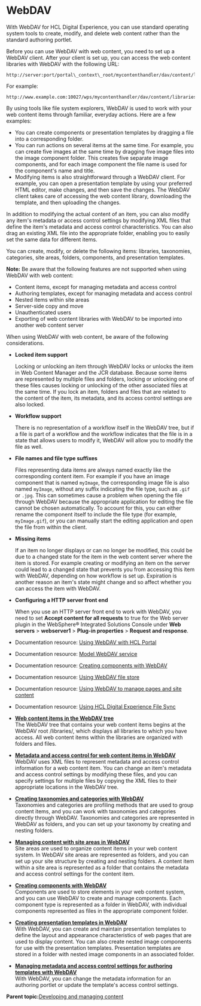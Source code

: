 # WebDAV

With WebDAV for HCL Digital Experience, you can use standard operating system tools to create, modify, and delete web content rather than the standard authoring portlet.

Before you can use WebDAV with web content, you need to set up a WebDAV client. After your client is set up, you can access the web content libraries with WebDAV with the following URL:

```
http://server:port/portal\_context\_root/mycontenthandler/dav/content/libraries/
```

For example:

```
http://www.example.com:10027/wps/mycontenthandler/dav/content/libraries/
```

By using tools like file system explorers, WebDAV is used to work with your web content items through familiar, everyday actions. Here are a few examples:

-   You can create components or presentation templates by dragging a file into a corresponding folder.
-   You can run actions on several items at the same time. For example, you can create five images at the same time by dragging five image files into the image component folder. This creates five separate image components, and for each image component the file name is used for the component's name and title.
-   Modifying items is also straightforward through a WebDAV client. For example, you can open a presentation template by using your preferred HTML editor, make changes, and then save the changes. The WebDAV client takes care of accessing the web content library, downloading the template, and then uploading the changes.

In addition to modifying the actual content of an item, you can also modify any item's metadata or access control settings by modifying XML files that define the item's metadata and access control characteristics. You can also drag an existing XML file into the appropriate folder, enabling you to easily set the same data for different items.

You can create, modify, or delete the following items: libraries, taxonomies, categories, site areas, folders, components, and presentation templates.

**Note:** Be aware that the following features are not supported when using WebDAV with web content:

-   Content items, except for managing metadata and access control
-   Authoring templates, except for managing metadata and access control
-   Nested items within site areas
-   Server-side copy and move
-   Unauthenticated users
-   Exporting of web content libraries with WebDAV to be imported into another web content server

When using WebDAV with web content, be aware of the following considerations.

-   **Locked item support**

    Locking or unlocking an item through WebDAV locks or unlocks the item in Web Content Manager and the JCR database. Because some items are represented by multiple files and folders, locking or unlocking one of these files causes locking or unlocking of the other associated files at the same time. If you lock an item, folders and files that are related to the content of the item, its metadata, and its access control settings are also locked.

-   **Workflow support**

    There is no representation of a workflow itself in the WebDAV tree, but if a file is part of a workflow and the workflow indicates that the file is in a state that allows users to modify it, WebDAV will allow you to modify the file as well.

-   **File names and file type suffixes**

    Files representing data items are always named exactly like the corresponding content item. For example if you have an image component that is named `myImage`, the corresponding image file is also named `myImage`, without any suffix indicating the file type, such as `.gif` or `.jpg`. This can sometimes cause a problem when opening the file through WebDAV because the appropriate application for editing the file cannot be chosen automatically. To account for this, you can either rename the component itself to include the file type \(for example, `myImage.gif`\), or you can manually start the editing application and open the file from within the client.

-   **Missing items**

    If an item no longer displays or can no longer be modified, this could be due to a changed state for the item in the web content server where the item is stored. For example creating or modifying an item on the server could lead to a changed state that prevents you from accessing this item with WebDAV, depending on how workflow is set up. Expiration is another reason an item's state might change and so affect whether you can access the item with WebDAV.

-   **Configuring a HTTP server front end**

    When you use an HTTP server front end to work with WebDAV, you need to set **Accept content for all requests** to true for the Web server plugin in the WebSphere® Integrated Solutions Console under **Web servers** \> **webserver1** \> **Plug-in properties** \> **Request and response**.


-   Documentation resource: [Using WebDAV with HCL Portal](../../9.5/admin-system/webdav.md)
-   Documentation resource: [Model WebDAV service](../admin-system/srvcfg_modelwebdav.md)
-   Documentation resource: [Creating components with WebDAV](../wcm/wcm_webdav_createcomp.md)
-   Documentation resource: [Using WebDAV file store](../../9.5/admin-system/mash_webdav_store.md)
-   Documentation resource: [Using WebDAV to manage pages and site content](../admin-system/webdav_static.md)
-   Documentation resource: [Using HCL Digital Experience File Sync](../../9.5/dxsync/DXSync.md)

-   **[Web content items in the WebDAV tree ](../wcm/wcm_webdav_tree.md)**  
The WebDAV tree that contains your web content items begins at the WebDAV root /libraries/, which displays all libraries to which you have access. All web content items within the libraries are organized with folders and files.
-   **[Metadata and access control for web content items in WebDAV ](../wcm/wcm_webdav_metadata.md)**  
WebDAV uses XML files to represent metadata and access control information for a web content item. You can change an item's metadata and access control settings by modifying these files, and you can specify settings for multiple files by copying the XML files to their appropriate locations in the WebDAV tree.
-   **[Creating taxonomies and categories with WebDAV ](../wcm/wcm_webdav_createtax.md)**  
Taxonomies and categories are profiling methods that are used to group content items, and you can work with taxonomies and categories directly through WebDAV. Taxonomies and categories are represented in WebDAV as folders, and you can set up your taxonomy by creating and nesting folders.
-   **[Managing content with site areas in WebDAV ](../wcm/wcm_webdav_createsite.md)**  
Site areas are used to organize content items in your web content system. In WebDAV site areas are represented as folders, and you can set up your site structure by creating and nesting folders. A content item within a site area is represented as a folder that contains the metadata and access control settings for the content item.
-   **[Creating components with WebDAV ](../wcm/wcm_webdav_createcomp.md)**  
Components are used to store elements in your web content system, and you can use WebDAV to create and manage components. Each component type is represented as a folder in WebDAV, with individual components represented as files in the appropriate component folder.
-   **[Creating presentation templates in WebDAV ](../wcm/wcm_webdav_prestemp.md)**  
With WebDAV, you can create and maintain presentation templates to define the layout and appearance characteristics of web pages that are used to display content. You can also create nested image components for use with the presentation templates. Presentation templates are stored in a folder with nested image components in an associated folder.
-   **[Managing metadata and access control settings for authoring templates with WebDAV ](../wcm/wcm_webdav_authtemp.md)**  
With WebDAV, you can change the metadata information for an authoring portlet or update the template's access control settings.

**Parent topic:**[Developing and managing content ](../site/site_dev_man.md)

